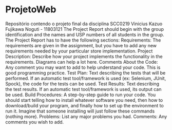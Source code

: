 # ProjetoWeb
Repositório contendo o projeto final da disciplina SCC0219
Vinicius Kazuo Fujikawa Noguti - 11803121
The Project Report should begin with the group identification and the names and USP numbers of all students in the group. The Project Report has to have the following sections:
Requirements: The requirements are given in the assignment, but you have to add any new requirements needed by your particular store implementation.
Project Description: Describe how your project implements the functionality in the requirements. Diagrams can help a lot here.
Comments About the Code: Any comment you may want to add to help understand your code. This is good programming practice.
Test Plan: Text describing the tests that will be performed. If an automatic test tool/framework is used (ex: Selenium, JUnit, Spock), the code for the tests can be used.
Test Results: Text describing the test results. If an automatic test tool/framework is used, its output can be used.
Build Procedures: A step-by-step guide to run your code. You should start telling how to install whatever software you need, then how to download/build your program, and finally how to set up the environment to run it. Imagine that someone installing will just follow these commands (nothing more).
Problems: List any major problems you had.
Comments: Any comments you wish to add.
